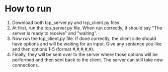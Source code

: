 # How to run

1) Download both tcp_server.py and tcp_client.py files
2) At first, run the tcp_server.py file. When run correctly, it should say "The server is ready to receive" and "waiting".
3) Now run the tcp_client.py file. If done correctly, the client side should have options and will be waiting for an input. Give any sentence you like and then options 1-5 (format #,#,#,#,#).
4) Finally, they will be sent over to the server where those options will be performed and then sent back to the client. The server can still take new connections.

